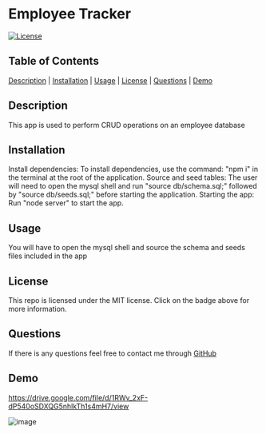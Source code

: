 # Employee Tracker

[![License](https://img.shields.io/badge/License-MIT-blueviolet.svg)](https://opensource.org/licenses/MIT)

## Table of Contents

[Description](#description) | [Installation](#installation) | [Usage](#usage) | [License](#license) | [Questions](#questions) | [Demo](#demo)

## Description

This app is used to perform CRUD operations on an employee database

## Installation

Install dependencies:
To install dependencies, use the command: "npm i" in the terminal at the root of the application.
Source and seed tables:
The user will need to open the mysql shell and run "source db/schema.sql;" followed by "source db/seeds.sql;" before starting the application.
Starting the app:
Run "node server" to start the app.

## Usage

You will have to open the mysql shell and source the schema and seeds files included in the app

## License
  
This repo is licensed under the MIT license. Click on the badge above for more information.

## Questions

If there is any questions feel free to contact me through [GitHub](https://github.com/johnnyowen)

## Demo

https://drive.google.com/file/d/1RWv_2xF-dP540oSDXQG5nhlkTh1s4mH7/view

![image](https://github.com/johnnyowen/Employee-Tracker/assets/127053240/02a3ee20-5862-4a4c-9bc0-a3dc46b001b4)
